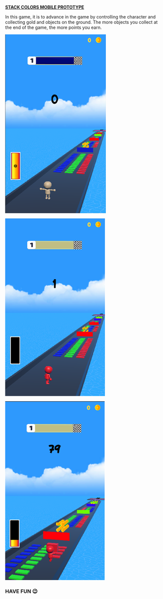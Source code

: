 
**<u>STACK COLORS MOBILE PROTOTYPE</u>**

In this game, it is to advance in the game by controlling the character and collecting gold and objects on the ground. The more objects you collect at the end of the game, the more points you earn.

![](https://github.com/MehmetPolat482/Game_Projects/blob/8ee1c5833bee5cc5e39e72f96820e31021527a57/StackColor_Prototype/Images/StackColors.png)

![](https://github.com/MehmetPolat482/Game_Projects/blob/8ee1c5833bee5cc5e39e72f96820e31021527a57/StackColor_Prototype/Images/StackColors_1.png)

![](https://github.com/MehmetPolat482/Game_Projects/blob/8ee1c5833bee5cc5e39e72f96820e31021527a57/StackColor_Prototype/Images/StackColors_3.png)

###                                           **HAVE FUN** 😉
